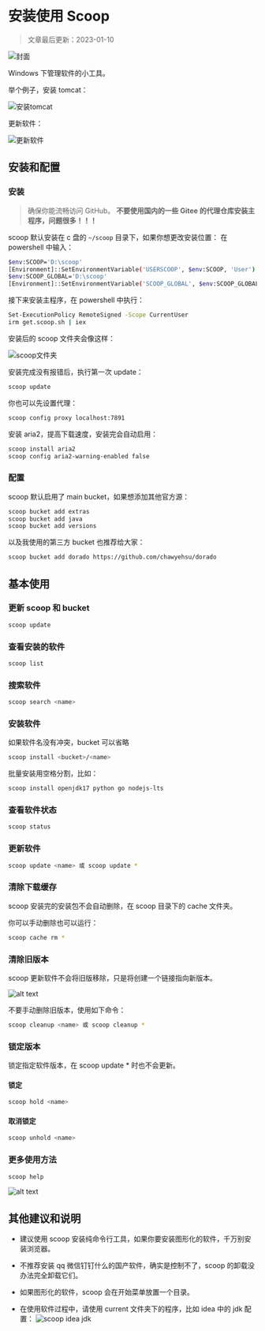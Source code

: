 # 安装使用 Scoop

> 文章最后更新：2023-01-10

![封面](cover.jpg)

Windows 下管理软件的小工具。

举个例子，安装 tomcat：

![安装tomcat](c6027bb740055a31eab7d5a9976e3a84.jpeg)

更新软件：

![更新软件](8267c541affb1d42c3a096435a42c738.jpeg)

## 安装和配置

### 安装

> 确保你能流畅访问 GitHub。
> **不要使用国内的一些 Gitee 的代理仓库安装主程序，问题很多！！！**

scoop 默认安装在 c 盘的 `~/scoop` 目录下，如果你想更改安装位置：
在 powershell 中输入：

```sh
$env:SCOOP='D:\scoop'
[Environment]::SetEnvironmentVariable('USERSCOOP', $env:SCOOP, 'User')
$env:SCOOP_GLOBAL='D:\scoop'
[Environment]::SetEnvironmentVariable('SCOOP_GLOBAL', $env:SCOOP_GLOBAL, 'Machine')
```

接下来安装主程序，在 powershell 中执行：

```sh
Set-ExecutionPolicy RemoteSigned -Scope CurrentUser
irm get.scoop.sh | iex
```

安装后的 scoop 文件夹会像这样：

![scoop文件夹](36221ed747575229ee486cb7a9e04023.jpeg)

安装完成没有报错后，执行第一次 update：

```sh
scoop update
```

你也可以先设置代理：

```sh
scoop config proxy localhost:7891
```

安装 aria2，提高下载速度，安装完会自动启用：

```sh
scoop install aria2
scoop config aria2-warning-enabled false
```

### 配置

scoop 默认启用了 main bucket，如果想添加其他官方源：

```sh
scoop bucket add extras
scoop bucket add java
scoop bucket add versions
```

以及我使用的第三方 bucket 也推荐给大家：

```sh
scoop bucket add dorado https://github.com/chawyehsu/dorado
```

## 基本使用

### 更新 scoop 和 bucket

```sh
scoop update
```

### 查看安装的软件

```sh
scoop list
```

### 搜索软件

```sh
scoop search <name>
```

### 安装软件

如果软件名没有冲突，bucket 可以省略

```sh
scoop install <bucket>/<name>
```

批量安装用空格分割，比如：

```sh
scoop install openjdk17 python go nodejs-lts
```

### 查看软件状态

```sh
scoop status
```

### 更新软件

```sh
scoop update <name> 或 scoop update *
```

### 清除下载缓存

scoop 安装完的安装包不会自动删除，在 scoop 目录下的 cache 文件夹。

你可以手动删除也可以运行：

```sh
scoop cache rm *
```

### 清除旧版本

scoop 更新软件不会将旧版移除，只是将创建一个链接指向新版本。

![alt text](83583251ad7227b133f3d971a9309fe7.jpeg)

不要手动删除旧版本，使用如下命令：

```sh
scoop cleanup <name> 或 scoop cleanup *
```

### 锁定版本

锁定指定软件版本，在 scoop update \* 时也不会更新。

#### 锁定

```sh
scoop hold <name>
```

#### 取消锁定

```sh
scoop unhold <name>
```

### 更多使用方法

```sh
scoop help
```

![alt text](3d75a38d4e61bde2c6234abbcc3f4415.jpeg)

## 其他建议和说明

- 建议使用 scoop 安装纯命令行工具，如果你要安装图形化的软件，千万别安装浏览器。

- 不推荐安装 qq 微信钉钉什么的国产软件，确实是控制不了，scoop 的卸载没办法完全卸载它们。

- 如果图形化的软件，scoop 会在开始菜单放置一个目录。

- 在使用软件过程中，请使用 current 文件夹下的程序，比如 idea 中的 jdk 配置：
  ![scoop idea jdk](371ac0de2ab11e54e3f27391a0561908.jpeg)
